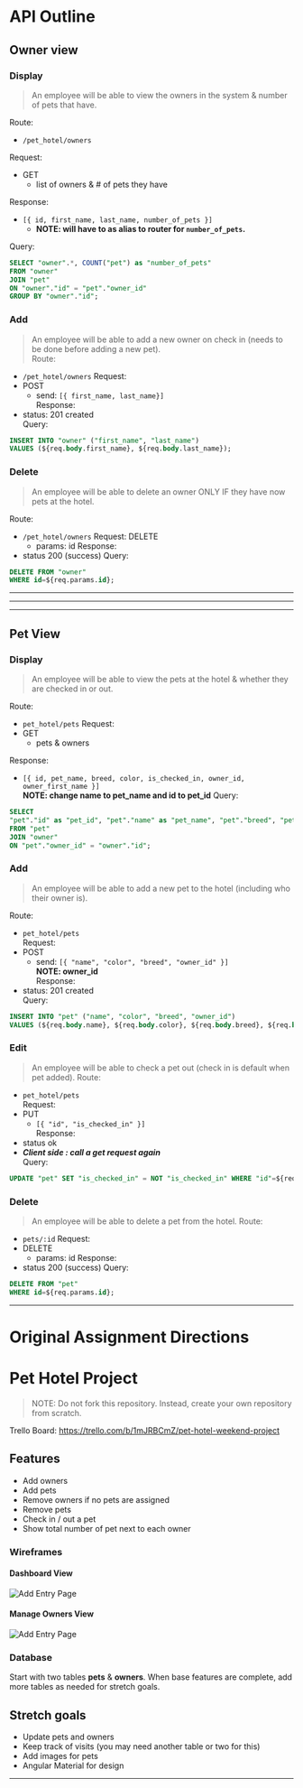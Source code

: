 
# API Outline
## Owner view

### Display 

> An employee will be able to view the owners in the system & number of pets that have.

Route: 
- `/pet_hotel/owners`

Request: 
- GET
  - list of owners & # of pets they have

Response: 
- `[{ id, first_name, last_name, number_of_pets }]`  
  -  **NOTE: will have to as alias to router for `number_of_pets`.**

Query: 
```sql
SELECT "owner".*, COUNT("pet") as "number_of_pets"
FROM "owner" 
JOIN "pet" 
ON "owner"."id" = "pet"."owner_id"
GROUP BY "owner"."id";
```

### Add
> An employee will be able to add a new owner on check in (needs to be done before adding a new pet).  
Route:
- `/pet_hotel/owners`
Request: 
- POST
  - send: `[{ first_name, last_name}]`  
Response: 
- status: 201 created  
Query:
```sql
INSERT INTO "owner" ("first_name", "last_name") 
VALUES (${req.body.first_name}, ${req.body.last_name});
```
### Delete
> An employee will be able to delete an owner ONLY IF they have now pets at the hotel. 

Route:
- `/pet_hotel/owners`
Request: 
 DELETE
  - params: id
Response: 
- status 200 (success)
Query:
```sql
DELETE FROM "owner"
WHERE id=${req.params.id};
```
----
---
---
## Pet View

### Display 
> An employee will be able to view the pets at the hotel & whether they are checked in or out. 

Route:
- `pet_hotel/pets`
Request: 
- GET 
  - pets & owners

Response: 
  - `[{ id, pet_name, breed, color, is_checked_in, owner_id, owner_first_name }]`  
**NOTE: change name to pet_name and id to pet_id**
Query:
```sql
SELECT 
"pet"."id" as "pet_id", "pet"."name" as "pet_name", "pet"."breed", "pet"."color", "pet"."is_checked_in", "owner"."id" as "owner_id", "owner"."first_name"
FROM "pet" 
JOIN "owner"
ON "pet"."owner_id" = "owner"."id";
```

### Add
> An employee will be able to add a new pet to the hotel (including who their owner is).   

Route:
- `pet_hotel/pets`  
Request: 
- POST
  - send: `[{ "name", "color", "breed", "owner_id" }]`  
  **NOTE: owner_id**  
  Response: 
- status: 201 created    
Query:
```sql
INSERT INTO "pet" ("name", "color", "breed", "owner_id")
VALUES (${req.body.name}, ${req.body.color}, ${req.body.breed}, ${req.body.owner_id});
```

### Edit
> An employee will be able to check a pet out (check in is default when pet added). 
Route:
- `pet_hotel/pets`  
Request:   
- PUT  
  - `[{ "id", "is_checked_in" }]`  
Response:   
- status ok    
- ***Client side : call a get request again***     
Query:  
```sql
UPDATE "pet" SET "is_checked_in" = NOT "is_checked_in" WHERE "id"=${req.params.id}
```  
### Delete
> An employee will be able to delete a pet from the hotel. 
Route:
- `pets/:id`
Request: 
- DELETE
  - params: id
Response: 
- status 200 (success)
Query:
```sql
DELETE FROM "pet"
WHERE id=${req.params.id};
```
---
# Original Assignment Directions
# Pet Hotel Project

> NOTE: Do not fork this repository. Instead, create your own repository from scratch.

Trello Board: https://trello.com/b/1mJRBCmZ/pet-hotel-weekend-project

## Features

- Add owners
- Add pets
- Remove owners if no pets are assigned
- Remove pets
- Check in / out a pet
- Show total number of pet next to each owner

### Wireframes

#### Dashboard View

![Add Entry Page](page-one.png)

#### Manage Owners View

![Add Entry Page](page-two.png)

### Database

Start with two tables **pets** & **owners**. When base features are complete, add more tables as needed for stretch goals.

## Stretch goals

- Update pets and owners
- Keep track of visits (you may need another table or two for this)
- Add images for pets
- Angular Material for design

---

